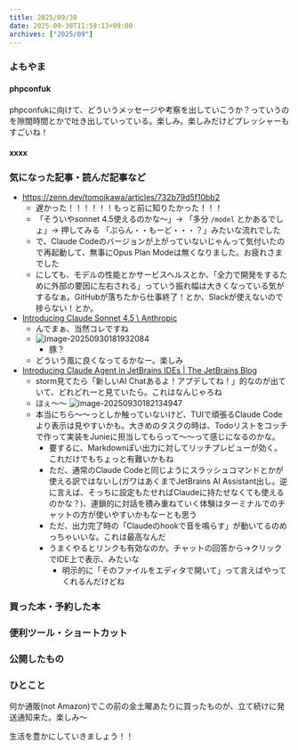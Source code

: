 ```yaml
---
title: 2025/09/30
date: 2025-09-30T11:59:13+09:00
archives: ["2025/09"]
---
```

### よもやま
#### phpconfuk

phpconfukに向けて、どういうメッセージや考察を出していこうか？っていうのを隙間時間とかで吐き出していっている。楽しみ。楽しみだけどプレッシャーもすごいね！

#### xxxx

### 気になった記事・読んだ記事など

* https://zenn.dev/tomoikawa/articles/732b79d5f10bb2
  * 遅かった！！！！！！もっと前に知りたかった！！！
  * 「そういやsonnet 4.5使えるのかな〜」→ 「多分 `/model` とかあるでしょ」→ 押してみる 「ぷらん・・もーど・・・？」みたいな流れでした
  * で、Claude Codeのバージョンが上がっていないじゃんって気付いたので再起動して、無事にOpus Plan Modeは無くなりました。お疲れさまでした
  * にしても、モデルの性能とかサービスヘルスとか、「全力で開発をするために外部の要因に左右される」っていう振れ幅は大きくなっている気がするなぁ。GitHubが落ちたから仕事終了！とか、Slackが使えないので捗らない！とか。
* [Introducing Claude Sonnet 4\.5 \\ Anthropic](https://www.anthropic.com/news/claude-sonnet-4-5)
  * んでまぁ、当然コレですね
  * ![image-20250930181932084](../../images/posts/20250930/image-20250930181932084.png)
    * 豚？
  * どういう風に良くなってるかなー。楽しみ
* [Introducing Claude Agent in JetBrains IDEs \| The JetBrains Blog](https://blog.jetbrains.com/ai/2025/09/introducing-claude-agent-in-jetbrains-ides/)
  * storm見てたら「新しいAI Chatあるよ！アプデしてね！」的なのが出ていて、どれどれーと見ていたら。これはなんじゃろね
  * ほぇ〜〜
    ![image-20250930182134947](../../images/posts/20250930/image-20250930182134947.png)
  * 本当にちら〜〜っとしか触っていないけど、TUIで頑張るClaude Codeより表示は見やすいかも。大きめのタスクの時は、Todoリストをコッチで作って実装をJunieに担当してもらって〜〜って感じになるのかな。
    * 要するに、Markdownぽい出力に対してリッチプレビューが効く。これだけでもちょっと有難いかもね
    * ただ、通常のClaude Codeと同じようにスラッシュコマンドとかが使える訳ではないし(ガワはあくまでJetBrains AI Assistant出し。逆に言えば、そっちに設定もたせればClaudeに持たせなくても使えるのかな？)、連鎖的に対話を積み重ねていく体験はターミナルでのチャットの方が使いやすいかもなーとも思う
    * ただ、出力完了時の「Claudeのhookで音を鳴らす」が動いてるのめっちゃいいな。これは最高なんだ
    * うまくやるとリンクも有効なのか。チャットの回答から→クリックでIDE上で表示、みたいな
      * 明示的に「そのファイルをエディタで開いて」って言えばやってくれるんだけどね



### 買った本・予約した本

### 便利ツール・ショートカット

### 公開したもの

### ひとこと

何か通販(not Amazon)でこの前の金土曜あたりに買ったものが、立て続けに発送通知来た。楽しみ〜

生活を豊かにしていきましょう！！
